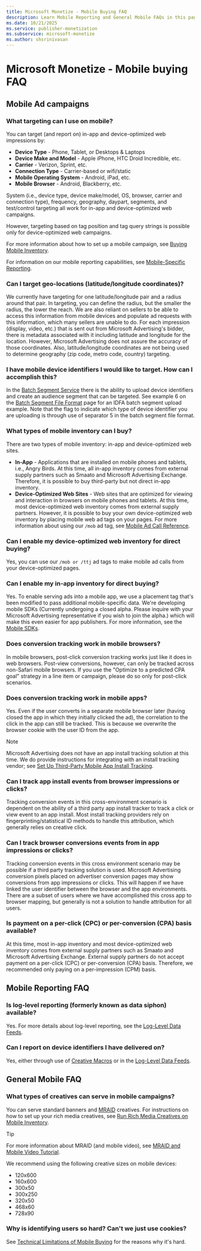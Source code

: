 ```yaml
---
title: Microsoft Monetize - Mobile Buying FAQ
description: Learn Mobile Reporting and General Mobile FAQs in this page.
ms.date: 10/21/2025
ms.service: publisher-monetization
ms.subservice: microsoft-monetize
ms.author: shsrinivasan
---
```



# Microsoft Monetize - Mobile buying FAQ

## Mobile Ad campaigns

### What targeting can I use on mobile?

You can target (and report on) in-app and device-optimized web impressions by:

- **Device Type** - Phone, Tablet, or Desktops & Laptops
- **Device Make and Model** - Apple iPhone, HTC Droid Incredible, etc.
- **Carrier** - Verizon, Sprint, etc.
- **Connection Type** - Carrier-based or wifi/static
- **Mobile Operating System** - Android, iPad, etc.
- **Mobile Browser** - Android, Blackberry, etc.

System (i.e., device type, device make/model, OS, browser, carrier and connection type), frequency, geography, daypart, segments, and test/control targeting all work for in-app and device-optimized web campaigns.

However, targeting based on tag position and tag query strings is possible only for device-optimized web campaigns.

For more information about how to set up a mobile campaign, see [Buying Mobile Inventory](buying-mobile-inventory.md).

For information on our mobile reporting capabilities, see [Mobile-Specific Reporting](mobile-specific-reporting.md).

### Can I target geo-locations (latitude/longitude coordinates)?

We currently have targeting for one latitude/longitude pair and a radius around that pair. In targeting, you can define the radius, but the smaller the radius, the lower the reach. We are also reliant on sellers to be able to access this information from mobile devices and populate ad requests with this information, which many sellers are unable to do. For each impression (display, video, etc.) that is sent out from Microsoft Advertising's bidder, there is metadata associated with it including latitude and longitude for the location. However, Microsoft Advertising does not assure the accuracy of those coordinates. Also, latitude/longitude coordinates are not being used to determine geography (zip code, metro code, country) targeting.

### I have mobile device identifiers I would like to target. How can I accomplish this?

In the [Batch Segment Service](../digital-platform-api/batch-segment-service.md) there is the ability to upload device identifiers and create an audience segment that can be targeted. See example 6 on the [Batch Segment File Format](../digital-platform-api/bss-avro-file-format.md) page for an IDFA batch segment upload example. Note that the flag to indicate which type of device identifier you are uploading is through use of separator 5 in the batch segment file format.

### What types of mobile inventory can I buy?

There are two types of mobile inventory: in-app and device-optimized web sites.

- **In-App** - Applications that are installed on mobile phones and tablets, i.e., Angry Birds. At this time, all in-app inventory comes from external supply partners such as Smaato and Microsoft Advertising Exchange. Therefore, it is possible to buy third-party but not direct in-app inventory.
- **Device-Optimized Web Sites** - Web sites that are optimized for viewing and interaction in browsers on mobile phones and tablets. At this time, most device-optimized web inventory comes from external supply partners. However, it is possible to buy your own device-optimized web inventory by placing mobile web ad tags on your pages. For more information about using our `/mob` ad tag, see [Mobile Ad Call Reference](mobile-ad-call-reference.md).

### Can I enable my device-optimized web inventory for direct buying?

Yes, you can use our `/mob or /ttj` ad tags to make mobile ad calls from your device-optimized pages.

### Can I enable my in-app inventory for direct buying?

Yes. To enable serving ads into a mobile app, we use a placement tag that's been modified to pass additional mobile-specific data. We're developing mobile SDKs (Currently undergoing a closed alpha. Please inquire with your Microsoft Advertising representative if you wish to join the alpha.) which will make this even easier for app publishers. For more information, see the [Mobile SDKs](../mobile-sdk/xandr-mobile-sdks.md).

### Does conversion tracking work in mobile browsers?

In mobile browsers, post-click conversion tracking works just like it does in web browsers. Post-view conversions, however, can only be tracked across non-Safari mobile browsers. If you use the "Optimize to a predicted CPA goal" strategy in a line item or campaign, please do so only for post-click scenarios.

### Does conversion tracking work in mobile apps?

Yes. Even if the user converts in a separate mobile browser later (having closed the app in which they initially clicked the ad), the correlation to the click in the app can still be tracked. This is because we overwrite the browser cookie with the user ID from the app.

> [!NOTE]
> Microsoft Advertising does not have an app install tracking solution at this time. We do provide instructions for integrating with an install tracking vendor; see [Set Up Third-Party Mobile App Install Tracking](set-up-third-party-mobile-app-install-tracking.md).

### Can I track app install events from browser impressions or clicks?

Tracking conversion events in this cross-environment scenario is dependent on the ability of a third party app install tracker to track a click or view event to an app install. Most install tracking providers rely on fingerprinting/statistical ID methods to handle this attribution, which generally relies on creative click.

### Can I track browser conversions events from in app impressions or clicks?

Tracking conversion events in this cross environment scenario may be possible if a third party tracking solution is used. Microsoft Advertising conversion pixels placed on advertiser conversion pages may show conversions from app impressions or clicks. This will happen if we have linked the user identifier between the browser and the app environments. There are a subset of users where we have accomplished this cross app to browser mapping, but generally is not a solution to handle attribution for all users.

### Is payment on a per-click (CPC) or per-conversion (CPA) basis available?

At this time, most in-app inventory and most device-optimized web inventory comes from external supply partners such as Smaato and Microsoft Advertising Exchange. External supply partners do not accept payment on a per-click (CPC) or per-conversion (CPA) basis. Therefore, we recommended only paying on a per-impression (CPM) basis.

## Mobile Reporting FAQ

### Is log-level reporting (formerly known as data siphon) available?

Yes. For more details about log-level reporting, see the [Log-Level Data Feeds](../log-level-data/log-level-data-feeds.md).

### Can I report on device identifiers I have delivered on?

Yes, either through use of [Creative Macros](creative-macros.md) or in the [Log-Level Data Feeds](../log-level-data/log-level-data-feeds.md).

## General Mobile FAQ

### What types of creatives can serve in mobile campaigns?

You can serve standard banners and [MRAID](https://www.iab.com/guidelines/mraid/) creatives. For instructions on how to set up your rich media creatives, see [Run Rich Media Creatives on Mobile Inventory](run-rich-media-creatives-on-mobile-inventory.md).

> [!TIP]
> For more information about MRAID (and mobile video), see [MRAID and Mobile Video Tutorial](../industry-reference/mraid-and-mobile-video-tutorial.md).

We recommend using the following creative sizes on mobile devices:

- 120x600
- 160x600
- 300x50
- 300x250
- 320x50
- 468x60
- 728x90

### Why is identifying users so hard? Can't we just use cookies?

See [Technical Limitations of Mobile Buying](technical-limitations-of-mobile-buying.md) for the reasons why it's hard.
